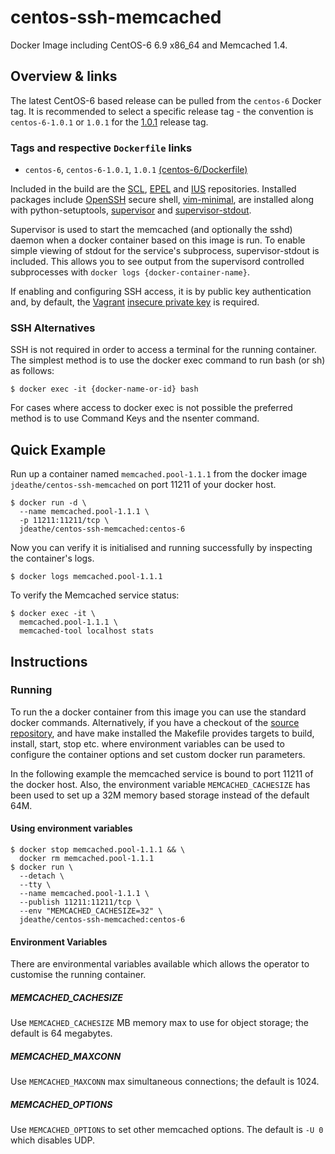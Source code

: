 centos-ssh-memcached
====================

Docker Image including CentOS-6 6.9 x86_64 and Memcached 1.4.

## Overview & links

The latest CentOS-6 based release can be pulled from the `centos-6` Docker tag. It is recommended to select a specific release tag - the convention is `centos-6-1.0.1` or `1.0.1` for the [1.0.1](https://github.com/jdeathe/centos-ssh-memcached/tree/1.0.1) release tag.

### Tags and respective `Dockerfile` links

- `centos-6`, `centos-6-1.0.1`, `1.0.1` [(centos-6/Dockerfile)](https://github.com/jdeathe/centos-ssh-memcached/blob/centos-6/Dockerfile)

Included in the build are the [SCL](https://www.softwarecollections.org/), [EPEL](http://fedoraproject.org/wiki/EPEL) and [IUS](https://ius.io) repositories. Installed packages include [OpenSSH](http://www.openssh.com/portable.html) secure shell, [vim-minimal](http://www.vim.org/), are installed along with python-setuptools, [supervisor](http://supervisord.org/) and [supervisor-stdout](https://github.com/coderanger/supervisor-stdout).

Supervisor is used to start the memcached (and optionally the sshd) daemon when a docker container based on this image is run. To enable simple viewing of stdout for the service's subprocess, supervisor-stdout is included. This allows you to see output from the supervisord controlled subprocesses with `docker logs {docker-container-name}`.

If enabling and configuring SSH access, it is by public key authentication and, by default, the [Vagrant](http://www.vagrantup.com/) [insecure private key](https://github.com/mitchellh/vagrant/blob/master/keys/vagrant) is required.

### SSH Alternatives

SSH is not required in order to access a terminal for the running container. The simplest method is to use the docker exec command to run bash (or sh) as follows: 

```
$ docker exec -it {docker-name-or-id} bash
```

For cases where access to docker exec is not possible the preferred method is to use Command Keys and the nsenter command.

## Quick Example

Run up a container named `memcached.pool-1.1.1` from the docker image `jdeathe/centos-ssh-memcached` on port 11211 of your docker host.

```
$ docker run -d \
  --name memcached.pool-1.1.1 \
  -p 11211:11211/tcp \
  jdeathe/centos-ssh-memcached:centos-6
```

Now you can verify it is initialised and running successfully by inspecting the container's logs.

```
$ docker logs memcached.pool-1.1.1
```

To verify the Memcached service status:

```
$ docker exec -it \
  memcached.pool-1.1.1 \
  memcached-tool localhost stats
```

## Instructions

### Running

To run the a docker container from this image you can use the standard docker commands. Alternatively, if you have a checkout of the [source repository](https://github.com/jdeathe/centos-ssh-memcached), and have make installed the Makefile provides targets to build, install, start, stop etc. where environment variables can be used to configure the container options and set custom docker run parameters.

In the following example the memcached service is bound to port 11211 of the docker host. Also, the environment variable `MEMCACHED_CACHESIZE` has been used to set up a 32M memory based storage instead of the default 64M.

#### Using environment variables

```
$ docker stop memcached.pool-1.1.1 && \
  docker rm memcached.pool-1.1.1
$ docker run \
  --detach \
  --tty \
  --name memcached.pool-1.1.1 \
  --publish 11211:11211/tcp \
  --env "MEMCACHED_CACHESIZE=32" \
  jdeathe/centos-ssh-memcached:centos-6
```

#### Environment Variables

There are environmental variables available which allows the operator to customise the running container.

##### MEMCACHED_CACHESIZE

Use `MEMCACHED_CACHESIZE` MB memory max to use for object storage; the default is 64 megabytes. 

##### MEMCACHED_MAXCONN

Use `MEMCACHED_MAXCONN` max simultaneous connections; the default is 1024.

##### MEMCACHED_OPTIONS

Use `MEMCACHED_OPTIONS` to set other memcached options. The default is `-U 0` which disables UDP.
